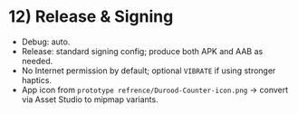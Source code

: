 # 12) Release & Signing

- Debug: auto.
- Release: standard signing config; produce both APK and AAB as needed.
- No Internet permission by default; optional `VIBRATE` if using stronger haptics.
- App icon from `prototype refrence/Durood-Counter-icon.png` → convert via Asset Studio to mipmap variants.
